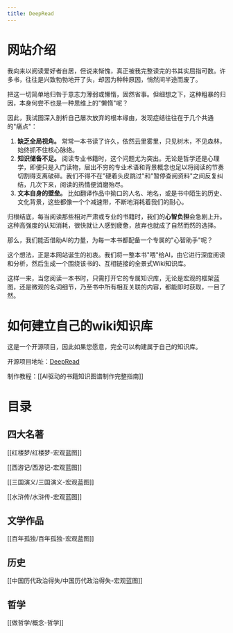 ```yaml
---
title: DeepRead
---
```


# 网站介绍

我向来以阅读爱好者自居，但说来惭愧，真正被我完整读完的书其实屈指可数。许多书，往往是兴致勃勃地开了头，却因为种种原因，悄然间半途而废了。

把这一切简单地归咎于意志力薄弱或懒惰，固然省事。但细想之下，这种粗暴的归因，本身何尝不也是一种思维上的"懒惰"呢？

因此，我试图深入剖析自己屡次放弃的根本缘由，发现症结往往在于几个共通的"痛点"：

1.  **缺乏全局视角。** 常常一本书读了许久，依然云里雾里，只见树木，不见森林，始终抓不住核心脉络。
2.  **知识储备不足。** 阅读专业书籍时，这个问题尤为突出。无论是哲学还是心理学，即便只是入门读物，层出不穷的专业术语和背景概念也足以将阅读的节奏切割得支离破碎。我们不得不在"硬着头皮跳过"和"暂停查阅资料"之间反复纠结，几次下来，阅读的热情便消磨殆尽。
3.  **文本自身的壁垒。** 比如翻译作品中拗口的人名、地名，或是书中陌生的历史、文化背景，这些都像一个个减速带，不断地消耗着我们的耐心。

归根结底，每当阅读那些相对严肃或专业的书籍时，我们的**心智负担**会急剧上升。这种高强度的认知消耗，很快就让人感到疲惫，放弃也就成了自然而然的选择。

那么，我们能否借助AI的力量，为每一本书都配备一个专属的"心智助手"呢？

这个想法，正是本网站诞生的初衷。我们将一整本书"喂"给AI，由它进行深度阅读和分析，然后生成一个围绕该书的、互相链接的全景式Wiki知识库。

这样一来，当您阅读一本书时，只需打开它的专属知识库，无论是宏观的框架蓝图，还是微观的名词细节，乃至书中所有相互关联的内容，都能即时获取，一目了然。


# 如何建立自己的wiki知识库
这是一个开源项目，因此如果您愿意，完全可以构建属于自己的知识库。

开源项目地址：[DeepRead](https://github.com/liujuntao123/DeepRead/tree/main)

制作教程：[[AI驱动的书籍知识图谱制作完整指南]]


# 目录

## 四大名著
[[红楼梦/红楼梦-宏观蓝图]]

[[西游记/西游记-宏观蓝图]]

[[三国演义/三国演义-宏观蓝图]]

[[水浒传/水浒传-宏观蓝图]]

## 文学作品
[[百年孤独/百年孤独-宏观蓝图]]

## 历史
[[中国历代政治得失/中国历代政治得失-宏观蓝图]]

## 哲学
[[做哲学/概念-哲学]]
